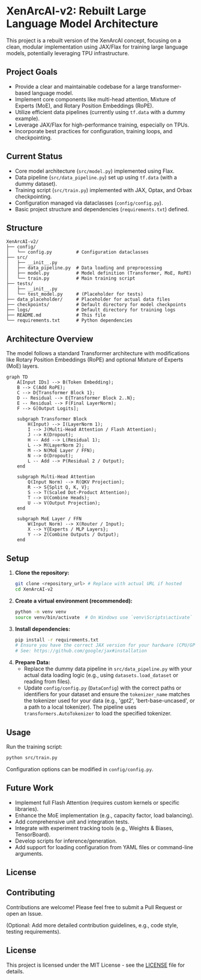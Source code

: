 # XenArcAI-v2: Rebuilt Large Language Model Architecture

This project is a rebuilt version of the XenArcAI concept, focusing on a clean, modular implementation using JAX/Flax for training large language models, potentially leveraging TPU infrastructure.

## Project Goals
- Provide a clear and maintainable codebase for a large transformer-based language model.
- Implement core components like multi-head attention, Mixture of Experts (MoE), and Rotary Position Embeddings (RoPE).
- Utilize efficient data pipelines (currently using `tf.data` with a dummy example).
- Leverage JAX/Flax for high-performance training, especially on TPUs.
- Incorporate best practices for configuration, training loops, and checkpointing.

## Current Status
- Core model architecture (`src/model.py`) implemented using Flax.
- Data pipeline (`src/data_pipeline.py`) set up using `tf.data` (with a dummy dataset).
- Training script (`src/train.py`) implemented with JAX, Optax, and Orbax checkpointing.
- Configuration managed via dataclasses (`config/config.py`).
- Basic project structure and dependencies (`requirements.txt`) defined.

## Structure
```
XenArcAI-v2/
├── config/
│   └── config.py         # Configuration dataclasses
├── src/
│   ├── __init__.py
│   ├── data_pipeline.py  # Data loading and preprocessing
│   ├── model.py          # Model definition (Transformer, MoE, RoPE)
│   └── train.py          # Main training script
├── tests/
│   ├── __init__.py
│   └── test_model.py     # (Placeholder for tests)
├── data_placeholder/     # Placeholder for actual data files
├── checkpoints/          # Default directory for model checkpoints
├── logs/                 # Default directory for training logs
├── README.md             # This file
└── requirements.txt      # Python dependencies
```

## Architecture Overview

The model follows a standard Transformer architecture with modifications like Rotary Position Embeddings (RoPE) and optional Mixture of Experts (MoE) layers.

```mermaid
graph TD
    A[Input IDs] --> B(Token Embedding);
    B --> C(Add RoPE);
    C --> D{Transformer Block 1};
    D -- Residual --> E{Transformer Block 2..N};
    E -- Residual --> F(Final LayerNorm);
    F --> G[Output Logits];

    subgraph Transformer Block
        H(Input) --> I(LayerNorm 1);
        I --> J(Multi-Head Attention / Flash Attention);
        J --> K(Dropout);
        H -- Add --> L(Residual 1);
        L --> M(LayerNorm 2);
        M --> N(MoE Layer / FFN);
        N --> O(Dropout);
        L -- Add --> P(Residual 2 / Output);
    end

    subgraph Multi-Head Attention
        Q(Input Norm) --> R(QKV Projection);
        R --> S{Split Q, K, V};
        S --> T(Scaled Dot-Product Attention);
        T --> U(Combine Heads);
        U --> V(Output Projection);
    end

    subgraph MoE Layer / FFN
        W(Input Norm) --> X(Router / Input);
        X --> Y{Experts / MLP Layers};
        Y --> Z(Combine Outputs / Output);
    end

```

## Setup
1.  **Clone the repository:**
    ```bash
    git clone <repository_url> # Replace with actual URL if hosted
    cd XenArcAI-v2
    ```
2.  **Create a virtual environment (recommended):**
    ```bash
    python -m venv venv
    source venv/bin/activate  # On Windows use `venv\Scripts\activate`
    ```
3.  **Install dependencies:**
    ```bash
    pip install -r requirements.txt
    # Ensure you have the correct JAX version for your hardware (CPU/GPU/TPU)
    # See: https://github.com/google/jax#installation
    ```
4.  **Prepare Data:**
    - Replace the dummy data pipeline in `src/data_pipeline.py` with your actual data loading logic (e.g., using `datasets.load_dataset` or reading from files).
    - Update `config/config.py` (`DataConfig`) with the correct paths or identifiers for your dataset and ensure the `tokenizer_name` matches the tokenizer used for your data (e.g., 'gpt2', 'bert-base-uncased', or a path to a local tokenizer). The pipeline uses `transformers.AutoTokenizer` to load the specified tokenizer.

## Usage
Run the training script:
```bash
python src/train.py
```
Configuration options can be modified in `config/config.py`.

## Future Work
- Implement full Flash Attention (requires custom kernels or specific libraries).
- Enhance the MoE implementation (e.g., capacity factor, load balancing).
- Add comprehensive unit and integration tests.
- Integrate with experiment tracking tools (e.g., Weights & Biases, TensorBoard).
- Develop scripts for inference/generation.
- Add support for loading configuration from YAML files or command-line arguments.

## License
## Contributing
Contributions are welcome! Please feel free to submit a Pull Request or open an Issue.

(Optional: Add more detailed contribution guidelines, e.g., code style, testing requirements).

## License
This project is licensed under the MIT License - see the [LICENSE](LICENSE) file for details.
